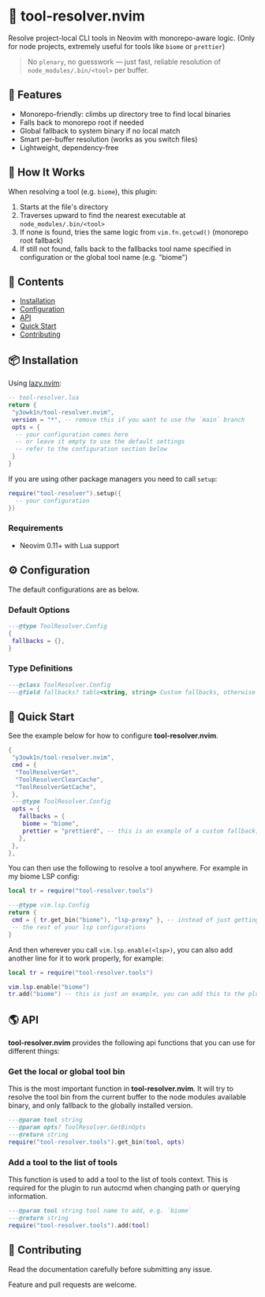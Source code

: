 # 🧰 tool-resolver.nvim

Resolve project-local CLI tools in Neovim with monorepo-aware logic. (Only for node projects, extremely useful for tools like `biome` or `prettier`)

> No `plenary`, no guesswork — just fast, reliable resolution of `node_modules/.bin/<tool>` per buffer.

## 🚀 Features

- Monorepo-friendly: climbs up directory tree to find local binaries
- Falls back to monorepo root if needed
- Global fallback to system binary if no local match
- Smart per-buffer resolution (works as you switch files)
- Lightweight, dependency-free

## 🧠 How It Works

When resolving a tool (e.g. `biome`), this plugin:

1. Starts at the file's directory
2. Traverses upward to find the nearest executable at `node_modules/.bin/<tool>`
3. If none is found, tries the same logic from `vim.fn.getcwd()` (monorepo root fallback)
4. If still not found, falls back to the fallbacks tool name specified in configuration or the global tool name (e.g. "biome")

<!-- panvimdoc-ignore-start -->

## 📕 Contents

- [Installation](#-installation)
- [Configuration](#%EF%B8%8F-configuration)
- [API](#-api)
- [Quick Start](#-quick-start)
- [Contributing](#-contributing)

<!-- panvimdoc-ignore-end -->

## 📦 Installation

Using [lazy.nvim](https://github.com/folke/lazy.nvim):

```lua
-- tool-resolver.lua
return {
 "y3owk1n/tool-resolver.nvim",
 version = "*", -- remove this if you want to use the `main` branch
 opts = {
  -- your configuration comes here
  -- or leave it empty to use the default settings
  -- refer to the configuration section below
 }
}
```

If you are using other package managers you need to call `setup`:

```lua
require("tool-resolver").setup({
  -- your configuration
})
```

### Requirements

- Neovim 0.11+ with Lua support

## ⚙️ Configuration

The default configurations are as below.

### Default Options

```lua
---@type ToolResolver.Config
{
 fallbacks = {},
}
```

### Type Definitions

```lua
---@class ToolResolver.Config
---@field fallbacks? table<string, string> Custom fallbacks, otherwise uses it's name
```

## 🚀 Quick Start

See the example below for how to configure **tool-resolver.nvim**.

```lua
{
 "y3owk1n/tool-resolver.nvim",
 cmd = {
  "ToolResolverGet",
  "ToolResolverClearCache",
  "ToolResolverGetCache",
 },
 ---@type ToolResolver.Config
 opts = {
   fallbacks = {
    biome = "biome",
    prettier = "prettierd", -- this is an example of a custom fallback, instead of fallback to `prettier`, fallback to `prettierd` instead.
   },
 },
},
```

You can then use the following to resolve a tool anywhere. For example in my biome LSP config:

```lua
local tr = require("tool-resolver.tools")

---@type vim.lsp.Config
return {
 cmd = { tr.get_bin("biome"), "lsp-proxy" }, -- instead of just getting it from the global bin, use tool-resolver for it.
 -- the rest of your lsp configurations
}
```

And then wherever you call `vim.lsp.enable(<lsp>)`, you can also add another line for it to work properly, for example:

```lua
local tr = require("tool-resolver.tools")

vim.lsp.enable("biome")
tr.add("biome") -- this is just an example, you can add this to the plugin init or config initialization function too.
```

## 🌎 API

**tool-resolver.nvim** provides the following api functions that you can use for different things:

### Get the local or global tool bin

This is the most important function in **tool-resolver.nvim**. It will try to resolve the tool bin from the current buffer to the node modules available binary, and only fallback to the globally installed version.

```lua
---@param tool string
---@param opts? ToolResolver.GetBinOpts
---@return string
require("tool-resolver.tools").get_bin(tool, opts)
```

### Add a tool to the list of tools

This function is used to add a tool to the list of tools context. This is required for the plugin to run autocmd when changing path or querying information.

```lua
---@param tool string tool name to add, e.g. `biome`
---@return string
require("tool-resolver.tools").add(tool)
```

<!-- panvimdoc-ignore-start -->

## 🤝 Contributing

Read the documentation carefully before submitting any issue.

Feature and pull requests are welcome.

<!-- panvimdoc-ignore-end -->
